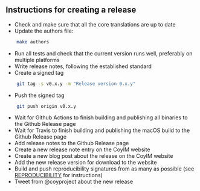 Instructions for creating a release
-----------------------------------

- Check and make sure that all the core translations are up to date
- Update the authors file:
```sh
    make authors
```
- Run all tests and check that the current version runs well, preferably on multiple platforms
- Write release notes, following the established standard
- Create a signed tag
```sh
    git tag -s v0.x.y -m "Release version 0.x.y"
```
- Push the signed tag
```sh
    git push origin v0.x.y
```
- Wait for Github Actions to finish building and publishing all binaries to the Github Release page
- Wait for Travis to finish building and publishing the macOS build to the Github Release page
- Add release notes to the Github Release page
- Create a new release note entry on the CoyIM website
- Create a new blog post about the release on the CoyIM website
- Add the new release version for download to the website
- Build and push reproducibility signatures from as many as possible (see [REPRODUCIBILITY](REPRODUCIBILITY.md) for instructions)
- Tweet from @coyproject about the new release

